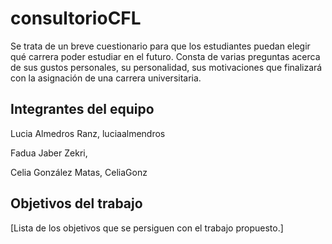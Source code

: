 # consultorioCFL
Se trata de un breve cuestionario para  que los estudiantes puedan elegir qué carrera poder estudiar en el futuro. Consta de varias preguntas acerca de sus gustos personales, su personalidad, sus motivaciones que finalizará con la asignación de una carrera universitaria. 

## Integrantes del equipo
Lucia Almedros Ranz, luciaalmendros

Fadua Jaber Zekri, 

Celia González Matas, CeliaGonz

## Objetivos del trabajo

[Lista de los objetivos que se persiguen con el trabajo propuesto.]
